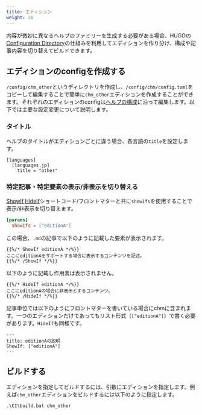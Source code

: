 ```yaml
---
title: エディション
weight: 30
---
```


内容が微妙に異なるヘルプのファミリーを生成する必要がある場合、HUGOの[Configuration Directory](https://gohugo.io/getting-started/configuration/#configuration-directory)の仕組みを利用してエディションを作り分け、構成や記事内容を切り替えてビルドできます。

## エディションのconfigを作成する

`/config/chm_other`というディレクトリを作成し、`/config/chm/config.toml`をコピーして編集することで簡単に`chm_other`エディションを作成することができます。それぞれのエディションのconfigは[ヘルプの構成](./30_Edition.html)に沿って編集します。以下では主要な設定変更について説明します。

### タイトル

ヘルプのタイトルがエディションごとに違う場合、各言語の`title`を設定します。

```
[languages]
  [languages.jp]
    title = "other"
```

### 特定記事・特定要素の表示/非表示を切り替える

[ShowIf](./20_shortcodes.html),[HideIf](./20_shortcodes.html)ショートコード/フロントマターと共に`showIfs`を使用することで表示/非表示を切り替えます。

```toml
[params]
  showIfs = ["editionA"]
```

この場合、`.md`の記事で以下のように記載した要素が表示されます。

```
{{%/* ShowIf editionA */%}}
ここにeditionAをサポートする場合に表示するコンテンツを記述。
{{%/* /ShowIf */%}}
```

以下のように記載し作用素は表示されません。

```
{{%/* HideIf editionA */%}}
ここにeditionAの場合に非表示とするコンテンツ。
{{%/* /HideIf */%}}
```

記事単位では以下のようにフロントマターを書いている場合にchmに含まれます。一つのエディションだけであってもリスト形式（`["editionA"]`）で書く必要があります。`HideIf`も同様です。

```
---
title: editionAの説明
ShowIf: ["editionA"]
---
```

## ビルドする

エディションを指定してビルドするには、引数にエディションを指定します。例えば`chm_other`エディションをビルドするには以下のように指定します。

```
.\CI\build.bat chm_other
```